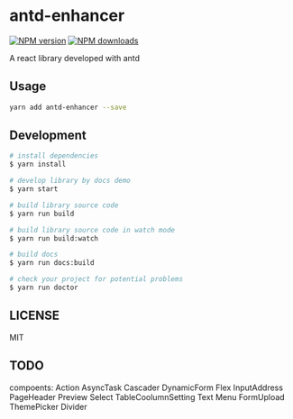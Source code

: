 # antd-enhancer

[![NPM version](https://img.shields.io/npm/v/antd-enhancer.svg?style=flat)](https://npmjs.org/package/antd-enhancer)
[![NPM downloads](http://img.shields.io/npm/dm/antd-enhancer.svg?style=flat)](https://npmjs.org/package/antd-enhancer)

A react library developed with antd

## Usage

```bash
yarn add antd-enhancer --save
```

## Development

```bash
# install dependencies
$ yarn install

# develop library by docs demo
$ yarn start

# build library source code
$ yarn run build

# build library source code in watch mode
$ yarn run build:watch

# build docs
$ yarn run docs:build

# check your project for potential problems
$ yarn run doctor
```

## LICENSE

MIT

## TODO

compoents: Action AsyncTask Cascader DynamicForm Flex InputAddress PageHeader Preview Select TableCoolumnSetting Text Menu FormUpload ThemePicker Divider
